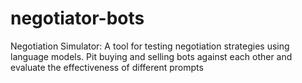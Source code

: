# negotiator-bots
Negotiation Simulator: A tool for testing negotiation strategies using language models. Pit buying and selling bots against each other and evaluate the effectiveness of different prompts
